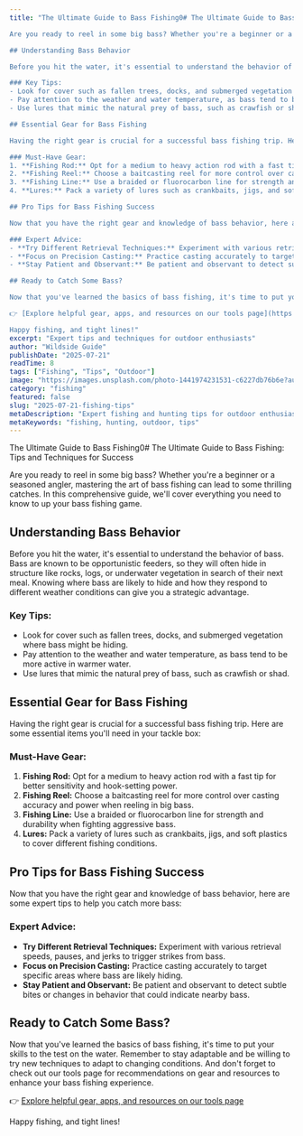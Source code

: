 ```yaml
---
title: "The Ultimate Guide to Bass Fishing0# The Ultimate Guide to Bass Fishing: Tips and Techniques for Success

Are you ready to reel in some big bass? Whether you're a beginner or a seasoned angler, mastering the art of bass fishing can lead to some thrilling catches. In this comprehensive guide, we'll cover everything you need to know to up your bass fishing game.

## Understanding Bass Behavior

Before you hit the water, it's essential to understand the behavior of bass. Bass are known to be opportunistic feeders, so they will often hide in structure like rocks, logs, or underwater vegetation in search of their next meal. Knowing where bass are likely to hide and how they respond to different weather conditions can give you a strategic advantage.

### Key Tips:
- Look for cover such as fallen trees, docks, and submerged vegetation where bass might be hiding.
- Pay attention to the weather and water temperature, as bass tend to be more active in warmer water.
- Use lures that mimic the natural prey of bass, such as crawfish or shad.

## Essential Gear for Bass Fishing

Having the right gear is crucial for a successful bass fishing trip. Here are some essential items you'll need in your tackle box:

### Must-Have Gear:
1. **Fishing Rod:** Opt for a medium to heavy action rod with a fast tip for better sensitivity and hook-setting power.
2. **Fishing Reel:** Choose a baitcasting reel for more control over casting accuracy and power when reeling in big bass.
3. **Fishing Line:** Use a braided or fluorocarbon line for strength and durability when fighting aggressive bass.
4. **Lures:** Pack a variety of lures such as crankbaits, jigs, and soft plastics to cover different fishing conditions.

## Pro Tips for Bass Fishing Success

Now that you have the right gear and knowledge of bass behavior, here are some expert tips to help you catch more bass:

### Expert Advice:
- **Try Different Retrieval Techniques:** Experiment with various retrieval speeds, pauses, and jerks to trigger strikes from bass.
- **Focus on Precision Casting:** Practice casting accurately to target specific areas where bass are likely hiding.
- **Stay Patient and Observant:** Be patient and observant to detect subtle bites or changes in behavior that could indicate nearby bass.

## Ready to Catch Some Bass?

Now that you've learned the basics of bass fishing, it's time to put your skills to the test on the water. Remember to stay adaptable and be willing to try new techniques to adapt to changing conditions. And don't forget to check out our tools page for recommendations on gear and resources to enhance your bass fishing experience.

👉 [Explore helpful gear, apps, and resources on our tools page](https://www.fishingandhuntingtips.com/tools)

Happy fishing, and tight lines!"
excerpt: "Expert tips and techniques for outdoor enthusiasts"
author: "Wildside Guide"
publishDate: "2025-07-21"
readTime: 8
tags: ["Fishing", "Tips", "Outdoor"]
image: "https://images.unsplash.com/photo-1441974231531-c6227db76b6e?auto=format&fit=crop&w=800&q=80"
category: "fishing"
featured: false
slug: "2025-07-21-fishing-tips"
metaDescription: "Expert fishing and hunting tips for outdoor enthusiasts"
metaKeywords: "fishing, hunting, outdoor, tips"
---
```


The Ultimate Guide to Bass Fishing0# The Ultimate Guide to Bass Fishing: Tips and Techniques for Success

Are you ready to reel in some big bass? Whether you're a beginner or a seasoned angler, mastering the art of bass fishing can lead to some thrilling catches. In this comprehensive guide, we'll cover everything you need to know to up your bass fishing game.

## Understanding Bass Behavior

Before you hit the water, it's essential to understand the behavior of bass. Bass are known to be opportunistic feeders, so they will often hide in structure like rocks, logs, or underwater vegetation in search of their next meal. Knowing where bass are likely to hide and how they respond to different weather conditions can give you a strategic advantage.

### Key Tips:
- Look for cover such as fallen trees, docks, and submerged vegetation where bass might be hiding.
- Pay attention to the weather and water temperature, as bass tend to be more active in warmer water.
- Use lures that mimic the natural prey of bass, such as crawfish or shad.

## Essential Gear for Bass Fishing

Having the right gear is crucial for a successful bass fishing trip. Here are some essential items you'll need in your tackle box:

### Must-Have Gear:
1. **Fishing Rod:** Opt for a medium to heavy action rod with a fast tip for better sensitivity and hook-setting power.
2. **Fishing Reel:** Choose a baitcasting reel for more control over casting accuracy and power when reeling in big bass.
3. **Fishing Line:** Use a braided or fluorocarbon line for strength and durability when fighting aggressive bass.
4. **Lures:** Pack a variety of lures such as crankbaits, jigs, and soft plastics to cover different fishing conditions.

## Pro Tips for Bass Fishing Success

Now that you have the right gear and knowledge of bass behavior, here are some expert tips to help you catch more bass:

### Expert Advice:
- **Try Different Retrieval Techniques:** Experiment with various retrieval speeds, pauses, and jerks to trigger strikes from bass.
- **Focus on Precision Casting:** Practice casting accurately to target specific areas where bass are likely hiding.
- **Stay Patient and Observant:** Be patient and observant to detect subtle bites or changes in behavior that could indicate nearby bass.

## Ready to Catch Some Bass?

Now that you've learned the basics of bass fishing, it's time to put your skills to the test on the water. Remember to stay adaptable and be willing to try new techniques to adapt to changing conditions. And don't forget to check out our tools page for recommendations on gear and resources to enhance your bass fishing experience.

👉 [Explore helpful gear, apps, and resources on our tools page](https://www.fishingandhuntingtips.com/tools)

Happy fishing, and tight lines!